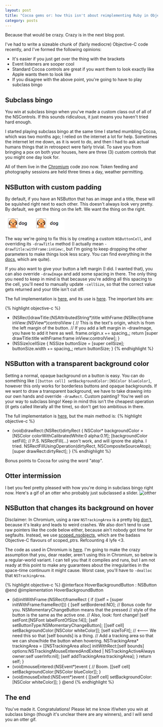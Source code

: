 ```yaml
---
layout: post
title: "Cocoa gems or: how this isn't about reimplementing Ruby in Objective-C"
category: posts
---
```

Because that would be crazy. Crazy is in the next blog post.

I've had to write a sizeable chunk of (fairly mediocre) Objective-C code recently, and I've formed the following opinions:

* It's easier if you just get over the thing with the brackets
* Event listeners are sooper cool
* Standard Cocoa controls are great if you want them to look exactly like Apple wants them to look like
* If you disagree with the above point, you're going to have to play subclass bingo

## Subclass bingo
You win at subclass bingo when you've made a custom class out of all of the NSControls. If this sounds ridiculous, it just means you haven't tried hard enough.

I started playing subclass bingo at the same time I started mumbling Cocoa, which was two months ago; I relied on the internet a lot for help. Sometimes the internet let me down, as it is wont to do, and then I had to ask actual humans things that in retrospect were fairly trivial. To save you from bringing a pox on both your houses, here are three (3) custom controls that you might one day look for.

All of them live in the [Chromium](http://www.chromium.org/Home) code zoo now. Token feeding and photography sessions are held three times a day, weather permitting.

## NSButton with custom padding
By default, if you have an NSButton that has an image and a title, these will be squished right next to each other. This doesn't always look very pretty. By default, we get the thing on the left. We want the thing on the right.

![NSButton with padding](/images/2014-01-29-button-padding.png)

The way we're going to fix this is by creating a custom `NSButtonCell`, and overriding its `-drawTitle` method (I actually mean `-drawTitle:withFrame:inView:`, but I'm going to keep dropping the other parameters to make things look less scary. You can find everything in the [docs](https://developer.apple.com/library/mac/documentation/cocoa/reference/applicationkit/classes/NSButtonCell_Class/Reference/Reference.html), which are quite). 

If you also want to give your button a left margin (I did. I wanted that), you can also override `-drawImage` and add some spacing in there. The only thing you need to keep in mind is that because you're adding all this spacing to the cell, you'll need to manually update `-cellSize`, so that the correct value gets returned and your title isn't cut off. 

The full implementation is [here](https://code.google.com/p/chromium/codesearch#chromium/src/chrome/browser/ui/cocoa/browser/profile_chooser_controller.mm&l=345), and its use is [here](https://code.google.com/p/chromium/codesearch#chromium/src/chrome/browser/ui/cocoa/browser/profile_chooser_controller.mm&l=402). The important bits are:

{% highlight objective-c %}
- (NSRect)drawTitle:(NSAttributedString*)title
          withFrame:(NSRect)frame
             inView:(NSView*)controlView {
  // This is the text's origin, which is from the left margin of the button. 
  // If you add a left margin in -drawImage, you have to add it here as well.
  frame.origin.x += spacing_;
  return [super drawTitle:title withFrame:frame inView:controlView];
}
- (NSSize)cellSize {
  NSSize buttonSize = [super cellSize];
  buttonSize.width += spacing_;
  return buttonSize;
}
{% endhighlight %}

## NSButton with a transparent background color
Setting a normal, opaque background on a button is easy. You can do something like `[[button cell] setBackgroundColor:[NSColor blueColor]`, however this only works for borderless buttons and opaque backgrounds. If we want to draw a transparent background, we have to take drawing into our own hands and override `-drawRect`. Custom painting? You're well on your way to subclass bingo! Keep in mind this isn't the cheapest operation (it gets called literally all the time), so don't get too ambitious in there.

The full implementation is [here](https://code.google.com/p/chromium/codesearch#chromium/src/chrome/browser/ui/cocoa/browser/profile_chooser_controller.mm&l=150), but the main method is:
{% highlight objective-c %}
- (void)drawRect:(NSRect)dirtyRect {
  NSColor* backgroundColor = [NSColor colorWithCalibratedWhite:0 alpha:0.1f];
  [backgroundColor setFill];
  // P.S. NSRectFill(...) won't work, and will ignore the alpha. I tried.
  NSRectFillUsingOperation(dirtyRect, NSCompositeSourceAtop);
  [super drawRect:dirtyRect];
}
{% endhighlight %}

Bonus points to Cocoa for using the word "atop".

## Otter intermission
I bet you feel pretty pleased with how you're doing in subclass bingo right now. Here's a gif of an  otter who probably just subclassed a slider.
![otther](http://i.imgur.com/nUIe0yQ.gif)

## NSButton that changes its background on hover
Disclaimer: In Chromium, using a raw `NSTrackingArea` is a pretty big [don't](http://www.chromium.org/developers/coding-style/cocoa-dos-and-donts), because it's leaky and leads to weird crashes. We also don't tend to use raw pointers like the code below either, because ain't nobody got time for segfaults. Instead, we use [scoped_nsobjects](https://code.google.com/p/chromium/codesearch#chromium/src/base/mac/scoped_nsobject.h), which are the badass Objective-C flavours of scoped_ptrs. Refcounting 4 lyfe <3.

The code as used in Chromium is [here](https://code.google.com/p/chromium/codesearch#chromium/src/chrome/browser/ui/cocoa/browser/profile_chooser_controller.mm&l=392). I'm going to make the crazy assumption that you, dear reader, aren't using this in Chromium, so below is a regular-world variant. I can tell you that it compiles and runs, but I am not ready at this point to make any guarantees about the irregularities in the space-time continuum it might cause. Worst case, you'll have to `-dealloc` that `NSTrackingArea`.

{% highlight objective-c %}
@interface HoverBackgroundButton : NSButton 
@end
@implementation HoverBackgroundButton
- (id)initWithFrame:(NSRect)frameRect {
  if ((self = [super initWithFrame:frameRect])) {
    [self setBordered:NO];
    // Bonus code for you. NSMomentaryChangeButton means that the pressed
    // style of the button is the same as the active one. 
    // Also, look: font change!
    [self setFont:[NSFont labelFontOfSize:14]];
    [self setButtonType:NSMomentaryChangeButton];
    [[self cell] setBackgroundColor:[NSColor whiteColor]];
    [self sizeToFit];  // <--- We need this so that [self bounds] is a thing.
    // Add a tracking area so that we can show/hide the button when hovering.
    NSTrackingArea* trackingArea = [[NSTrackingArea alloc]
      initWithRect:[self bounds]
           options:NSTrackingMouseEnteredAndExited | NSTrackingActiveAlways
             owner:self userInfo:nil];
    [self addTrackingArea:trackingArea];
  }
  return self;
}
- (void)mouseEntered:(NSEvent*)event {
  // Boom.
  [[self cell] setBackgroundColor:[NSColor blueColor]];
}
- (void)mouseExited:(NSEvent*)event {
  [[self cell] setBackgroundColor:[NSColor whiteColor]];
}
@end
{% endhighlight %}

## The end
You've made it. Congratulations! Please let me know if/when you win at subclass bingo (though it's unclear there are any winners), and I will send you an otter gif.


